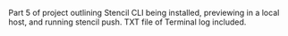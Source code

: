 Part 5 of project outlining Stencil CLI being installed, previewing in a local host, and running stencil push. TXT file of Terminal log included.
